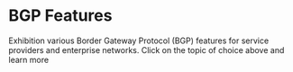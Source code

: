 # BGP Features

Exhibition various Border Gateway Protocol (BGP) features for service providers and enterprise networks. Click on the topic of choice above and learn more
